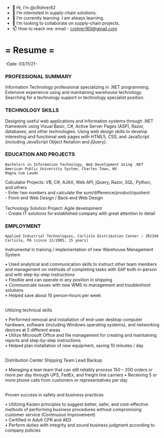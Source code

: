 - 👋 Hi, I’m @cRohrer82
- 👀 I’m interested in supply-chain solutions.
- 🌱 I’m currently learning. I am always learning.
- 💞️ I’m looking to collaborate on supply-chain projects.
- 📫 How to reach me: email - crohrer160@gmail.com


# =    Resume    =

-Date: 03/11/21-
### PROFESSIONAL SUMMARY
Information Technology professional specializing in .NET programming. Extensive experience using and maintaining warehouse technology. Searching for a technology support or technology specialist position.
### TECHNOLOGY SKILLS
Designing useful web applications and information systems through .NET framework using Visual Basic, C#, Active Server Pages (ASP), Razor, databases, and other technologies.
Using web design skills to develop interesting and functional web pages with HTML5, CSS, and JavaScript (including JavaScript Object Notation and jQuery).
### EDUCATION AND PROJECTS
	Bachelors in Information Technology, Web Development Using .NET
	American Public University System, Charles Town, WV
	Magna Cum Laude
Calculator Projects: VB, C#, AJAX, Web API, jQuery, Razor, SQL, Python, and others<br>
	- Enter two numbers and calculate the sum/difference/product/quotient<br>
	- Front-end Web Design / Back-end Web Design<br><br>
Technology Solution Project: Agile development<br>
	- Create IT solutions for established company with great attention to detail
### EMPLOYMENT
	Applied Industrial Technologies, Carlisle Distribution Center – JR2194
	Carlisle, PA (since 12/2005, 15 years)
<p>Instrumental in training / implementation of new Warehouse Management System</p>
•	Used analytical and communication skills to instruct other team members and management on methods of completing tasks with SAP both in-person and with step-by-step instructions<br>
•	Flexible and can operate in any position in shipping<br>
•	Communicate issues with new WMS to management and troubleshoot solutions<br>
•	Helped save about 10 person-hours per week<br><br>
<p>Utilizing technical skills</p>
•	Performed removal and installation of end-user desktop computer hardware, software (including Windows operating systems), and networking devices at 5 different areas<br>
•	Utilize Microsoft Office and file management for creating and maintaining reports and step-by-step instructions<br>
•	Helped plan installation of new equipment, saving 10 minutes / day<br><br>
<p>Distribution Center Shipping Team Lead Backup</p>
•	Managing a lean team that can still reliably process 150 – 200 orders or more per day through UPS, FedEx, and freight line carriers
•	Receiving 5 or more phone calls from customers or representatives per day<br><br>
<p>Proven success in safety and business practices</p>
•	Utilizing Kaizen principles to suggest better, safer, and cost-effective methods of performing business procedures without compromising customer service (Continuous Improvement)<br>
•	Certified in Adult CPR and AED<br>
•	Perform duties with integrity and sound business judgment according to company policies


<!---
cRohrer82/cRohrer82 is a ✨ special ✨ repository because its `README.md` (this file) appears on your GitHub profile.
You can click the Preview link to take a look at your changes.
--->
